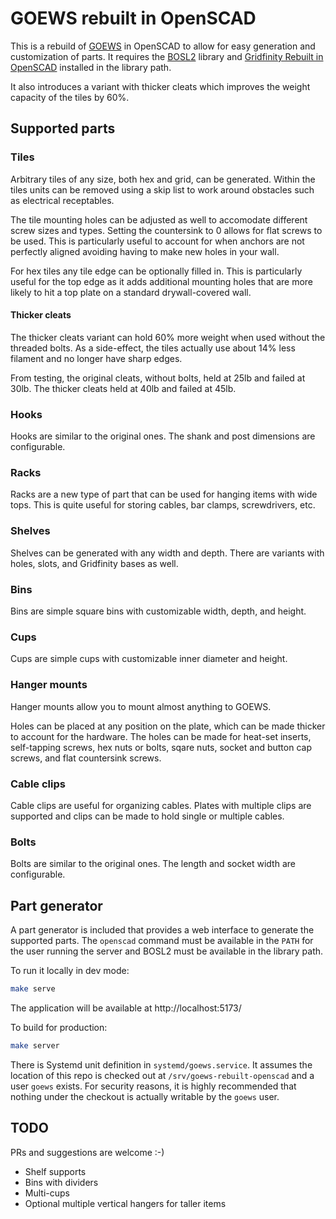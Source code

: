 # GOEWS rebuilt in OpenSCAD

This is a rebuild of [GOEWS](https://goews.xyz/) in OpenSCAD to allow for easy
generation and customization of parts. It requires the
[BOSL2](https://github.com/BelfrySCAD/BOSL2) library and
[Gridfinity Rebuilt in OpenSCAD](https://github.com/kennetek/gridfinity-rebuilt-openscad)
installed in the library path.

It also introduces a variant with thicker cleats which improves the weight capacity of
the tiles by 60%.

## Supported parts

### Tiles

Arbitrary tiles of any size, both hex and grid, can be generated. Within the tiles
units can be removed using a skip list to work around obstacles such as electrical
receptables.

The tile mounting holes can be adjusted as well to accomodate different screw sizes and
types. Setting the countersink to 0 allows for flat screws to be used. This is
particularly useful to account for when anchors are not perfectly aligned avoiding
having to make new holes in your wall.

For hex tiles any tile edge can be optionally filled in. This is particularly useful
for the top edge as it adds additional mounting holes that are more likely to hit a top
plate on a standard drywall-covered wall.

#### Thicker cleats

The thicker cleats variant can hold 60% more weight when used without the threaded
bolts. As a side-effect, the tiles actually use about 14% less filament and no longer
have sharp edges.

From testing, the original cleats, without bolts, held at 25lb and failed at 30lb. The
thicker cleats held at 40lb and failed at 45lb.

### Hooks

Hooks are similar to the original ones. The shank and post dimensions are
configurable.

### Racks

Racks are a new type of part that can be used for hanging items with wide tops. This is
quite useful for storing cables, bar clamps, screwdrivers, etc.

### Shelves

Shelves can be generated with any width and depth. There are variants with holes,
slots, and Gridfinity bases as well.

### Bins

Bins are simple square bins with customizable width, depth, and height.

### Cups

Cups are simple cups with customizable inner diameter and height.

### Hanger mounts

Hanger mounts allow you to mount almost anything to GOEWS.

Holes can be placed at any position on the plate, which can be made thicker to account
for the hardware. The holes can be made for heat-set inserts, self-tapping screws, hex
nuts or bolts, sqare nuts, socket and button cap screws, and flat countersink screws.

### Cable clips

Cable clips are useful for organizing cables. Plates with multiple clips are supported
and clips can be made to hold single or multiple cables.

### Bolts

Bolts are similar to the original ones. The length and socket width are configurable.

## Part generator

A part generator is included that provides a web interface to generate the supported
parts. The `openscad` command must be available in the `PATH` for the user running the
server and BOSL2 must be available in the library path.

To run it locally in dev mode:

```bash
make serve
```

The application will be available at http://localhost:5173/

To build for production:

```bash
make server
```

There is Systemd unit definition in `systemd/goews.service`. It assumes the location of
this repo is checked out at `/srv/goews-rebuilt-openscad` and a user `goews` exists.
For security reasons, it is highly recommended that nothing under the checkout is
actually writable by the `goews` user.

## TODO

PRs and suggestions are welcome :-)

* Shelf supports
* Bins with dividers
* Multi-cups
* Optional multiple vertical hangers for taller items
